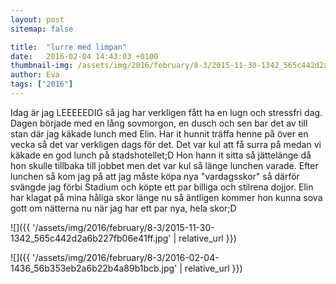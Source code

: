 ```yaml
---
layout: post
sitemap: false

title:  "lurre med limpan"
date:   2016-02-04 14:43:03 +0100
thumbnail-img: /assets/img/2016/february/8-3/2015-11-30-1342_565c442d2a6b227fb06e41ff.jpg
author: Eva
tags: ["2016"]
---
```


Idag är jag LEEEEEDIG så jag har verkligen fått ha en lugn och stressfri dag. Dagen började med en lång sovmorgon, en dusch och sen bar det av till stan där jag käkade lunch med Elin. Har it hunnit träffa henne på över en vecka så det var verkligen dags för det. Det var kul att få surra på medan vi käkade en god lunch på stadshotellet;D Hon hann it sitta så jättelänge då hon skulle tillbaka till jobbet men det var kul så länge lunchen varade. Efter lunchen så kom jag på att jag måste köpa nya "vardagsskor" så därför svängde jag förbi Stadium och köpte ett par billiga och stilrena dojjor. Elin har klagat på mina håliga skor länge nu så äntligen kommer hon kunna sova gott om nätterna nu när jag har ett par nya, hela skor;D

![]({{ '/assets/img/2016/february/8-3/2015-11-30-1342_565c442d2a6b227fb06e41ff.jpg'  | relative_url }})

![]({{ '/assets/img/2016/february/8-3/2016-02-04-1436_56b353eb2a6b22b4a89b1bcb.jpg'  | relative_url }})

